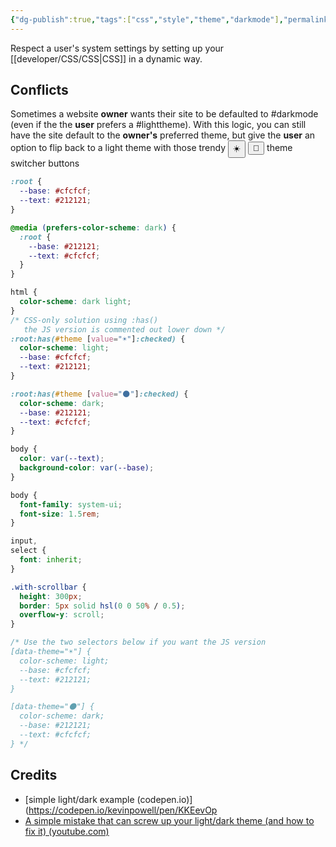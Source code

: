 ```yaml
---
{"dg-publish":true,"tags":["css","style","theme","darkmode"],"permalink":"/developer/css/handle-dark-light-themes-the-right-way/","dgPassFrontmatter":true}
---
```


Respect a user's system settings by setting up your [[developer/CSS/CSS\|CSS]] in a dynamic way. 

## Conflicts
Sometimes a website **owner** wants their site to be defaulted to #darkmode  (even if the the **user** prefers a #lighttheme). With this logic, you can still have the site default to the **owner's** preferred theme, but give the **user** an option to flip back to a light theme with those trendy <button>☀️</button> <button>🌙</button> theme switcher buttons

```css
:root {
  --base: #cfcfcf;
  --text: #212121;
}

@media (prefers-color-scheme: dark) {
  :root {
    --base: #212121;
    --text: #cfcfcf;
  }
}

html {
  color-scheme: dark light;
}
/* CSS-only solution using :has()
   the JS version is commented out lower down */
:root:has(#theme [value="☀️"]:checked) {
  color-scheme: light;
  --base: #cfcfcf;
  --text: #212121;
}

:root:has(#theme [value="🌑"]:checked) {
  color-scheme: dark;
  --base: #212121;
  --text: #cfcfcf;
}

body {
  color: var(--text);
  background-color: var(--base);
}

body {
  font-family: system-ui;
  font-size: 1.5rem;
}

input,
select {
  font: inherit;
}

.with-scrollbar {
  height: 300px;
  border: 5px solid hsl(0 0 50% / 0.5);
  overflow-y: scroll;
}

/* Use the two selectors below if you want the JS version
[data-theme="☀️"] {
  color-scheme: light;
  --base: #cfcfcf;
  --text: #212121;
}

[data-theme="🌑"] {
  color-scheme: dark;
  --base: #212121;
  --text: #cfcfcf;
} */

```

## Credits
- [simple light/dark example (codepen.io)](https://codepen.io/kevinpowell/pen/KKEevOp
- [A simple mistake that can screw up your light/dark theme (and how to fix it) (youtube.com)](https://www.youtube.com/watch?v=zFFuV_vXNhY)